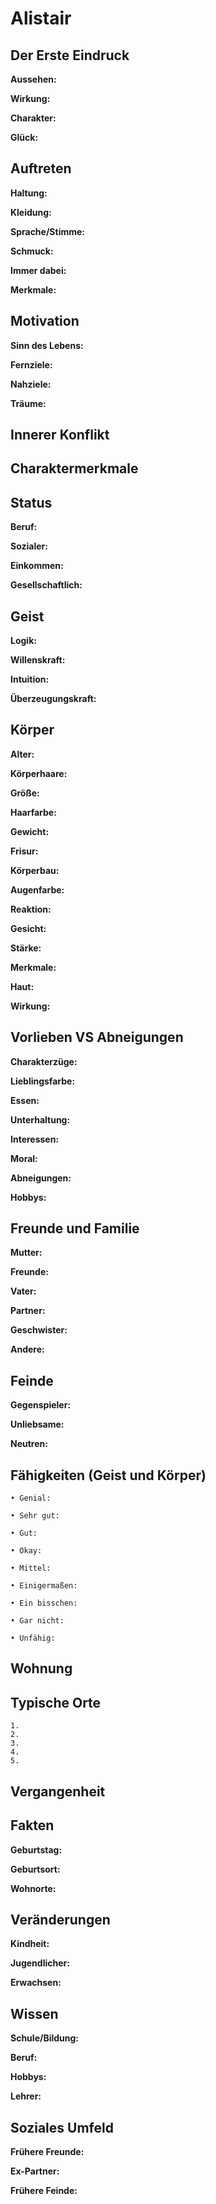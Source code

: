 # Alistair

## Der Erste Eindruck
**Aussehen:**

**Wirkung:**

**Charakter:**

**Glück:**

## Auftreten
**Haltung:**

**Kleidung:**

**Sprache/Stimme:**

**Schmuck:**

**Immer dabei:**

**Merkmale:**


## Motivation
**Sinn des Lebens:**

**Fernziele:**

**Nahziele:**

**Träume:** 

## Innerer Konflikt

## Charaktermerkmale


## Status
**Beruf:** 

**Sozialer:**

**Einkommen:**

**Gesellschaftlich:**


## Geist
**Logik:**

**Willenskraft:**

**Intuition:**

**Überzeugungskraft:**


## Körper
**Alter:** 

**Körperhaare:**

**Größe:**

**Haarfarbe:**

**Gewicht:**

**Frisur:** 

**Körperbau:**

**Augenfarbe:**

**Reaktion:**

**Gesicht:**

**Stärke:**

**Merkmale:**

**Haut:** 

**Wirkung:**


## Vorlieben VS Abneigungen
**Charakterzüge:**

**Lieblingsfarbe:**

**Essen:**

**Unterhaltung:**

**Interessen:**

**Moral:**

**Abneigungen:**

**Hobbys:**


## Freunde und Familie
**Mutter:**

**Freunde:**

**Vater:**

**Partner:**

**Geschwister:**

**Andere:**


## Feinde
**Gegenspieler:**

**Unliebsame:**

**Neutren:**


## Fähigkeiten (Geist und Körper)
      
    • Genial: 
      
    • Sehr gut: 
      
    • Gut: 
      
    • Okay: 
      
    • Mittel: 
      
    • Einigermaßen: 
      
    • Ein bisschen: 
      
    • Gar nicht: 
      
    • Unfähig: 
      

## Wohnung


## Typische Orte
    1. 
    2. 
    3. 
    4. 
    5. 

## Vergangenheit


## Fakten
**Geburtstag:**

**Geburtsort:**

**Wohnorte:**

## Veränderungen
**Kindheit:**

**Jugendlicher:**

**Erwachsen:**

## Wissen
**Schule/Bildung:**

**Beruf:**

**Hobbys:**

**Lehrer:**

## Soziales Umfeld
**Frühere Freunde:**

**Ex-Partner:**

**Frühere Feinde:**
